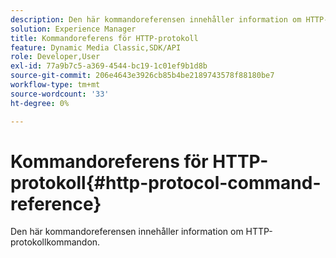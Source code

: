 ```yaml
---
description: Den här kommandoreferensen innehåller information om HTTP-protokollkommandon.
solution: Experience Manager
title: Kommandoreferens för HTTP-protokoll
feature: Dynamic Media Classic,SDK/API
role: Developer,User
exl-id: 77a9b7c5-a369-4544-bc19-1c01ef9b1d8b
source-git-commit: 206e4643e3926cb85b4be2189743578f88180be7
workflow-type: tm+mt
source-wordcount: '33'
ht-degree: 0%

---
```


# Kommandoreferens för HTTP-protokoll{#http-protocol-command-reference}

Den här kommandoreferensen innehåller information om HTTP-protokollkommandon.
